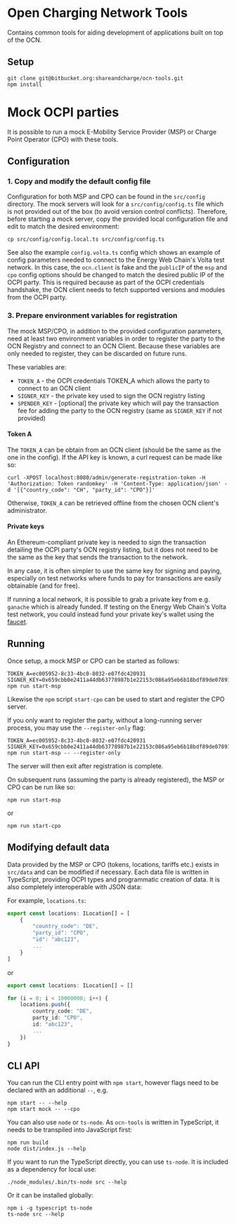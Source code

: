# Open Charging Network Tools

Contains common tools for aiding development of applications built on top of the OCN. 

## Setup

```
git clone git@bitbucket.org:shareandcharge/ocn-tools.git
npm install
```

# Mock OCPI parties

It is possible to run a mock E-Mobility Service Provider (MSP) or Charge Point Operator (CPO) with these tools.

## Configuration

### 1. Copy and modify the default config file

Configuration for both MSP and CPO can be found in the `src/config` directory. The mock servers will look for a
`src/config/config.ts` file which is not provided out of the box (to avoid version control conflicts). Therefore, 
before starting a mock server, copy the provided local configuration file and edit to match the desired environment:

```
cp src/config/config.local.ts src/config/config.ts
```

See also the example `config.volta.ts` config which shows an example of config parameters needed to connect to
the Energy Web Chain's Volta test network. In this case, the `ocn.client` is fake and the `publicIP` of the `msp`
and `cpo` config options should be changed to match the desired public IP of the OCPI party. This is required 
because as part of the OCPI credentials handshake, the OCN client needs to fetch supported versions and modules 
from the OCPI party.

### 3. Prepare environment variables for registration

The mock MSP/CPO, in addition to the provided configuration parameters, need at least two environment variables in 
order to register the party to the OCN Registry and connect to an OCN Client. Because these variables are only needed
to register, they can be discarded on future runs.

These variables are:

- `TOKEN_A` - the OCPI credentials TOKEN_A which allows the party to connect to an OCN client
- `SIGNER_KEY` - the private key used to sign the OCN registry listing
- `SPENDER_KEY` - [optional] the private key which will pay the transaction fee for adding the party to the OCN registry (same as `SIGNER_KEY` if not provided)

#### Token A

The `TOKEN_A` can be obtain from an OCN client (should be the same as the one in the config). If the API key is known, 
a curl request can be made like so:

```
curl -XPOST localhost:8080/admin/generate-registration-token -H 'Authorization: Token randomkey' -H 'Content-Type: application/json' -d '[{"country_code": "CH", "party_id": "CPO"}]'
```

Otherwise, `TOKEN_A` can be retrieved offline from the chosen OCN client's administrator. 

#### Private keys

An Ethereum-compliant private key is needed to sign the transaction detailing the OCPI party's OCN registry listing, but 
it does not need to be the same as the key that sends the transaction to the network.

In any case, it is often simpler to use the same key for signing and paying, especially on test networks where funds to 
pay for transactions are easily obtainable (and for free).

If running a local network, it is possible to grab a private key from e.g. `ganache` which is already funded. If testing 
on the Energy Web Chain's Volta test network, you could instead fund your private key's wallet using the [faucet](https://voltafaucet.energyweb.org/).

## Running

Once setup, a mock MSP or CPO can be started as follows:

```
TOKEN_A=ec005952-8c33-4bc0-8032-e07fdc420931 SIGNER_KEY=0x659cbb0e2411a44db63778987b1e22153c086a95eb6b18bdf89de078917abc63 npm run start-msp
```

Likewise the `npm` script `start-cpo` can be used to start and register the CPO server.

If you only want to register the party, without a long-running server process, you may use the `--register-only` flag:

```
TOKEN_A=ec005952-8c33-4bc0-8032-e07fdc420931 SIGNER_KEY=0x659cbb0e2411a44db63778987b1e22153c086a95eb6b18bdf89de078917abc63 npm run start-msp -- --register-only
```

The server will then exit after registration is complete.

On subsequent runs (assuming the party is already registered), the MSP or CPO can be run like so:

```
npm run start-msp
```

or 

```
npm run start-cpo
```

## Modifying default data

Data provided by the MSP or CPO (tokens, locations, tariffs etc.) exists in `src/data` and can be modified if necessary. Each
data file is written in TypeScript, providing OCPI types and programmatic creation of data. It is also completely interoperable 
with JSON data:

For example, `locations.ts`:

```ts
export const locations: ILocation[] = [
    {
        "country_code": "DE",
        "party_id": "CPO",
        "id": "abc123",
        ...
    }
]
```

or

```ts
export const locations: ILocation[] = []

for (i = 0; i < 10000000; i++) {
    locations.push({
        country_code: "DE",
        party_id: "CPO",
        id: "abc123",
        ...
    })
}
```

## CLI API

You can run the CLI entry point with `npm start`, however flags need to be declared with an additional `--`, e.g.

```
npm start -- --help
npm start mock -- --cpo
```

You can also use `node` or `ts-node`. As `ocn-tools` is written in TypeScript, it needs to be
transpiled into JavaScript first:

```
npm run build
node dist/index.js --help
```

If you want to run the TypeScript directly, you can use `ts-node`. It is included as a dependency for local use:

```
./node_modules/.bin/ts-node src --help
```

Or it can be installed globally:

```
npm i -g typescript ts-node
ts-node src --help
```
